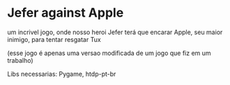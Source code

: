 # Jefer against Apple

um incrivel jogo, onde nosso heroi Jefer terá que encarar Apple, seu maior inimigo, para tentar resgatar Tux

(esse jogo é apenas uma versao modificada de um jogo que fiz em um trabalho) 

Libs necessarias:
Pygame,
htdp-pt-br
